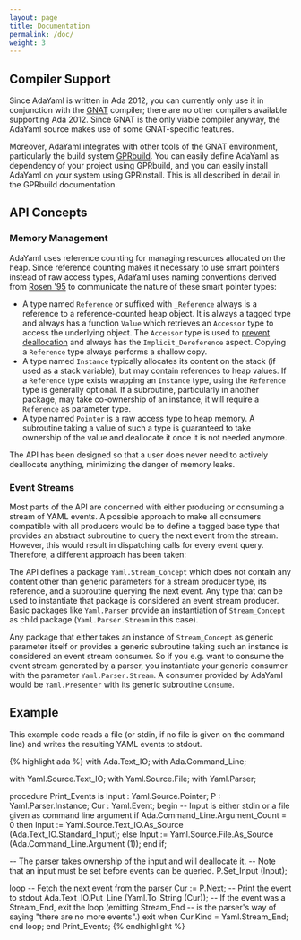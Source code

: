 ```yaml
---
layout: page
title: Documentation
permalink: /doc/
weight: 3
---
```


## Compiler Support

Since AdaYaml is written in Ada 2012, you can currently only use it in
conjunction with the [GNAT][1] compiler; there are no other compilers available
supporting Ada 2012. Since GNAT is the only viable compiler anyway, the AdaYaml
source makes use of some GNAT-specific features.

Moreover, AdaYaml integrates with other tools of the GNAT environment,
particularly the build system [GPRbuild][2]. You can easily define AdaYaml as
dependency of your project using GPRbuild, and you can easily install AdaYaml on
your system using GPRinstall. This is all described in detail in the GPRbuild
documentation.

## API Concepts

### Memory Management

AdaYaml uses reference counting for managing resources allocated on the heap.
Since reference counting makes it necessary to use smart pointers instead of raw
access types, AdaYaml uses naming conventions derived from [Rosen '95][3] to
communicate the nature of these smart pointer types:

 * A type named `Reference` or suffixed with `_Reference` always is a reference
   to a reference-counted heap object. It is always a tagged type and always has
   a function `Value` which retrieves an `Accessor` type to access the
   underlying object. The `Accessor` type is used to [prevent deallocation][4]
   and always has the `Implicit_Dereference` aspect. Copying a `Reference` type
   always performs a shallow copy.
 * A type named `Instance` typically allocates its content on the stack
   (if used as a stack variable), but may contain references to heap values. If
   a `Reference` type exists wrapping an `Instance` type, using the `Reference`
   type is generally optional. If a subroutine, particularly in another package,
   may take co-ownership of an instance, it will require a `Reference` as
   parameter type.
 * A type named `Pointer` is a raw access type to heap memory. A subroutine
   taking a value of such a type is guaranteed to take ownership of the value
   and deallocate it once it is not needed anymore.

The API has been designed so that a user does never need to actively deallocate
anything, minimizing the danger of memory leaks.

### Event Streams

Most parts of the API are concerned with either producing or consuming a stream
of YAML events. A possible approach to make all consumers compatible with all
producers would be to define a tagged base type that provides an abstract
subroutine to query the next event from the stream. However, this would result
in dispatching calls for every event query. Therefore, a different approach has
been taken:

The API defines a package `Yaml.Stream_Concept` which does not contain any
content other than generic parameters for a stream producer type, its reference,
and a subroutine querying the next event. Any type that can be used to
instantiate that package is considered an event stream producer. Basic packages
like `Yaml.Parser` provide an instantiation of `Stream_Concept` as child package
(`Yaml.Parser.Stream` in this case).

Any package that either takes an instance of `Stream_Concept` as generic
parameter itself or provides a generic subroutine taking such an instance is
considered an event stream consumer. So if you e.g. want to consume the event
stream generated by a parser, you instantiate your generic consumer with the
parameter `Yaml.Parser.Stream`. A consumer provided by AdaYaml would be
`Yaml.Presenter` with its generic subroutine `Consume`.

## Example

This example code reads a file (or stdin, if no file is given on the command
line) and writes the resulting YAML events to stdout.

{% highlight ada %}
with Ada.Text_IO;
with Ada.Command_Line;

with Yaml.Source.Text_IO;
with Yaml.Source.File;
with Yaml.Parser;

procedure Print_Events is
   Input : Yaml.Source.Pointer;
   P     : Yaml.Parser.Instance;
   Cur   : Yaml.Event;
begin
   --  Input is either stdin or a file given as command line argument
   if Ada.Command_Line.Argument_Count = 0 then
      Input := Yaml.Source.Text_IO.As_Source (Ada.Text_IO.Standard_Input);
   else
      Input := Yaml.Source.File.As_Source (Ada.Command_Line.Argument (1));
   end if;

   --  The parser takes ownership of the input and will deallocate it.
   --  Note that an input must be set before events can be queried.
   P.Set_Input (Input);

   loop
      --  Fetch the next event from the parser
      Cur := P.Next;
      --  Print the event to stdout
      Ada.Text_IO.Put_Line (Yaml.To_String (Cur));
      --  If the event was a Stream_End, exit the loop (emitting Stream_End
      --  is the parser's way of saying "there are no more events".)
      exit when Cur.Kind = Yaml.Stream_End;
   end loop;
end Print_Events;
{% endhighlight %}

 [1]: http://gnuada.sourceforge.net
 [2]: https://docs.adacore.com/gprbuild-docs/html/gprbuild_ug.html
 [3]: http://dl.acm.org/citation.cfm?id=224131
 [4]: http://www.adacore.com/adaanswers/gems/gem-107-preventing-deallocation-for-reference-counted-types/